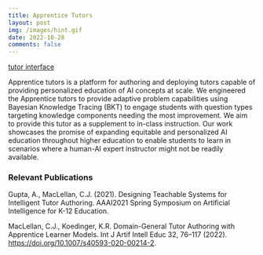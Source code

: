 ```yaml
---
title: Apprentice Tutors
layout: post
img: /images/hint.gif
date: 2022-10-28
comments: false
---
```


[tutor interface]

Apprentice tutors is a platform for authoring and deploying tutors capable of providing personalized education of AI concepts at scale. We engineered the Apprentice tutors to provide adaptive problem capabilities using Bayesian Knowledge Tracing (BKT) to engage students with question types targeting knowledge components needing the most improvement. We aim to provide this tutor as a supplement to in-class instruction. Our work showcases the promise of expanding equitable and personalized AI education throughout higher education to enable students to learn in scenarios where a human-AI expert instructor might not be readily available.

### Relevant Publications

Gupta, A., MacLellan, C.J. (2021). Designing Teachable Systems for Intelligent Tutor Authoring. 
AAAI2021 Spring Symposium on Artificial Intelligence for K-12 Education. 
[<i class="far fa-file-pdf"></i>][AAAI2021-paper]
[<i class="fab fa-youtube"></i>][AAAI2021-talk]

MacLellan, C.J., Koedinger, K.R. Domain-General Tutor Authoring with Apprentice Learner Models. 
Int J Artif Intell Educ 32, 76–117 (2022). https://doi.org/10.1007/s40593-020-00214-2. 
[<i class="far fa-file-pdf"></i>][domain-general-paper]
[<i class="fab fa-youtube"></i>][domain-general-talk]


[AAAI2021-talk]: https://youtu.be/UV7r9yvz5I0
[AAAI2021-paper]: https://chrismaclellan.com/media/publications/Designing-Teachable-Systems-for-Intelligent-Tutor-Authoring.pdf

[domain-general-paper]: https://1513041.mediaspace.kaltura.com/media/Domain-General+Tutor+Authoring+with+Apprentice+Learner+Models/1_3cr9bwtc
[domain-general-talk]: https://link.springer.com/article/10.1007/s40593-020-00214-2

[tutor interface]: /apprentice_tutors.png
